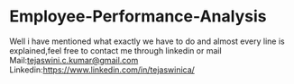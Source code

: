 # Employee-Performance-Analysis
Well i have mentioned what exactly we have to do and almost every line is explained,feel free to contact me through linkedin or mail
Mail:tejaswini.c.kumar@gmail.com
Linkedin:https://www.linkedin.com/in/tejaswinica/

